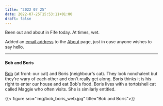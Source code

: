 ```yaml
---
title: "2022 07 25"
date: 2022-07-25T15:53:11+01:00
draft: false
---
```


Been out and about in Fife today. At times, wet.

Added an [email address](mailto:y@yulqen.org) to the [About](../about) page, just in case anyone wishes to say hello.

---
#### Bob and Boris

[Bob](../../blog/cats/cat_kills/) (at front: our cat) and Boris (neighbour's cat). They look nonchalent but they're wary of each other and don't really get along. Boris thinks it is his right to enter our house and eat Bob's food. Boris lives with a tortoishell cat called Maggie who often visits. She is similarly entitled.

{{< figure src="img/bob_boris_web.jpg" title="Bob and Boris">}}
